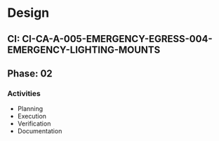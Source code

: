 # Design

## CI: CI-CA-A-005-EMERGENCY-EGRESS-004-EMERGENCY-LIGHTING-MOUNTS
## Phase: 02

### Activities
- Planning
- Execution
- Verification
- Documentation
